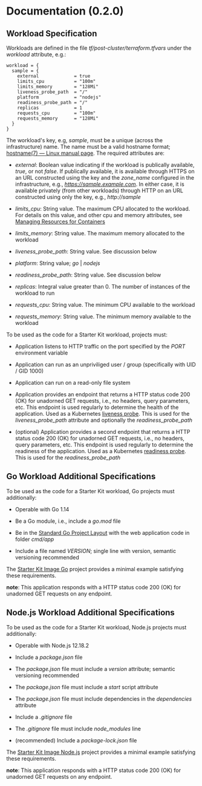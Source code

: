 # Documentation (0.2.0)

## Workload Specification

Workloads are defined in the file *tf/post-cluster/terraform.tfvars* under the *workload* attribute, e.g.:

```hcl
workload = {
  sample = {
    external             = true
    limits_cpu           = "100m"
    limits_memory        = "128Mi"
    liveness_probe_path  = "/"
    platform             = "nodejs"
    readiness_probe_path = "/"
    replicas             = 1
    requests_cpu         = "100m"
    requests_memory      = "128Mi"
  }
}
```

The workload's key, e.g, *sample*, must be a unique (across the infrastructure) name. The name must be a valid hostname format; [hostname(7) — Linux manual page](https://man7.org/linux/man-pages/man7/hostname.7.html). The required attributes are:

- *external*: Boolean value indicating if the workload is publically available, *true*, or not *false*. If publically available, it is available through HTTPS on an URL constructed using the key and the *zone_name* configured in the infrastructure, e.g., *https://sample.example.com*. In either case, it is available privately (from other workloads) through HTTP on an URL constructed using only the key, e.g., *http://sample*

- *limits_cpu*: String value. The maximum CPU allocated to the workload. For details on this value, and other cpu and memory attributes, see [Managing Resources for Containers](https://kubernetes.io/docs/concepts/configuration/manage-resources-containers/)

- *limits_memory*: String value. The maximum memory allocated to the workload

- *liveness_probe_path*: String value. See discussion below

- *platform*: String value; *go* | *nodejs*

- *readiness_probe_path*: String value. See discussion below

- *replicas*: Integral value greater than 0. The number of instances of the workload to run

- *requests_cpu*: String value. The minimum CPU available to the workload

- *requests_memory*: String value. The minimum memory available to the workload

To be used as the code for a Starter Kit workload, projects must:

- Application listens to HTTP traffic on the port specified by the *PORT* environment variable

- Application can run as an unpriviliged user / group (specifically with UID / GID 1000)

- Application can run on a read-only file system

- Application provides an endpoint that returns a HTTP status code 200 (OK) for unadorned GET requests, i.e., no headers, query parameters, etc. This endpoint is used regularly to determine the health of the application. Used as a Kubernetes [liveness probe](https://kubernetes.io/docs/tasks/configure-pod-container/configure-liveness-readiness-startup-probes/#define-a-liveness-command). This is used for the *liveness_probe_path* attribute and optionally the *readiness_probe_path*

- (optional) Application provides a second endpoint that returns a HTTP status code 200 (OK) for unadorned GET requests, i.e., no headers, query parameters, etc. This endpoint is used regularly to determine the readiness of the application. Used as a Kubernetes [readiness probe](https://kubernetes.io/docs/tasks/configure-pod-container/configure-liveness-readiness-startup-probes/#define-readiness-probes). This is used for the *readiness_probe_path*

## Go Workload Additional Specifications

To be used as the code for a Starter Kit workload, Go projects must additionally:

- Operable with Go 1.14

- Be a Go module, i.e., include a *go.mod* file

- Be in the [Standard Go Project Layout](https://github.com/golang-standards/project-layout) with the web application code in folder *cmd/app*

- Include a file named *VERSION*; single line with version, semantic versioning recommended

The [Starter Kit Image Go](https://github.com/larkintuckerllc/starter-kit-image-go) project provides a minimal example satisfying these requirements.

**note**: This application responds with a HTTP status code 200 (OK) for unadorned GET requests on any endpoint.

## Node.js Workload Additional Specifications

To be used as the code for a Starter Kit workload, Node.js projects must additionally:

- Operable with Node.js 12.18.2

- Include a *package.json* file

- The *package.json* file must include a *version* attribute; semantic versioning recommended

- The *package.json* file must include a *start* script attribute

- The *package.json* file must include dependencies in the *dependencies* attribute

- Include a *.gitignore* file

- The *.gitignore* file must include *node_modules* line

- (recommended) Include a *package-lock.json* file

The [Starter Kit Image Node.js](https://github.com/larkintuckerllc/starter-kit-image-nodejs) project provides a minimal example satisfying these requirements.

**note**: This application responds with a HTTP status code 200 (OK) for unadorned GET requests on any endpoint.
